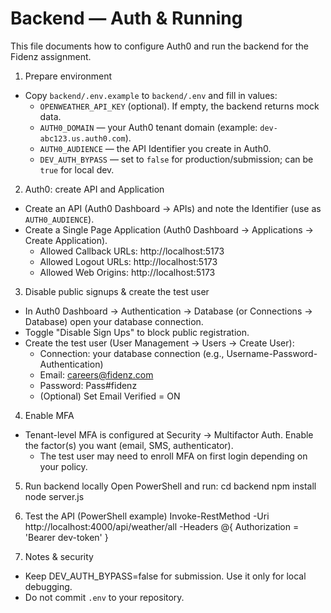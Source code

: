 Backend — Auth & Running
=================================

This file documents how to configure Auth0 and run the backend for the Fidenz assignment.

1) Prepare environment
- Copy `backend/.env.example` to `backend/.env` and fill in values:
  - `OPENWEATHER_API_KEY` (optional). If empty, the backend returns mock data.
  - `AUTH0_DOMAIN` — your Auth0 tenant domain (example: `dev-abc123.us.auth0.com`).
  - `AUTH0_AUDIENCE` — the API Identifier you create in Auth0.
  - `DEV_AUTH_BYPASS` — set to `false` for production/submission; can be `true` for local dev.

2) Auth0: create API and Application
- Create an API (Auth0 Dashboard → APIs) and note the Identifier (use as `AUTH0_AUDIENCE`).
- Create a Single Page Application (Auth0 Dashboard → Applications → Create Application).
  - Allowed Callback URLs: http://localhost:5173
  - Allowed Logout URLs: http://localhost:5173
  - Allowed Web Origins: http://localhost:5173

3) Disable public signups & create the test user
- In Auth0 Dashboard → Authentication → Database (or Connections → Database) open your database connection.
- Toggle "Disable Sign Ups" to block public registration.
- Create the test user (User Management → Users → Create User):
  - Connection: your database connection (e.g., Username-Password-Authentication)
  - Email: careers@fidenz.com
  - Password: Pass#fidenz
  - (Optional) Set Email Verified = ON

4) Enable MFA
- Tenant-level MFA is configured at Security → Multifactor Auth. Enable the factor(s) you want (email, SMS, authenticator).
  - The test user may need to enroll MFA on first login depending on your policy.

5) Run backend locally
Open PowerShell and run:
cd backend
npm install
node server.js

6) Test the API (PowerShell example)
Invoke-RestMethod -Uri http://localhost:4000/api/weather/all -Headers @{ Authorization = 'Bearer dev-token' }

7) Notes & security
- Keep DEV_AUTH_BYPASS=false for submission. Use it only for local debugging.
- Do not commit `.env` to your repository.
